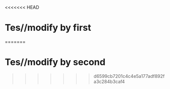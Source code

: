 <<<<<<< HEAD
# Tes//modify by first 
=======
# Tes//modify by second
>>>>>>> d6599cb7201c4c4e5a177adf892fa3c284b3caf4
